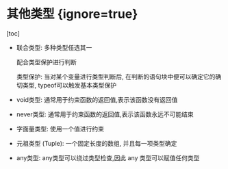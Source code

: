 # 其他类型 {ignore=true}

[toc]

- 联合类型: 多种类型任选其一

    配合类型保护进行判断

    类型保护: 当对某个变量进行类型判断后, 在判断的语句块中便可以确定它的确切类型, typeof可以触发基本类型保护

- void类型: 通常用于约束函数的返回值,表示该函数没有返回值
- never类型: 通常用于约束函数的返回值,表示该函数永远不可能结束
- 字面量类型: 使用一个值进行约束 
- 元祖类型 (Tuple): 一个固定长度的数组, 并且每一项类型确定 
- any类型: any类型可以绕过类型检查,因此 any 类型可以赋值任何类型 
